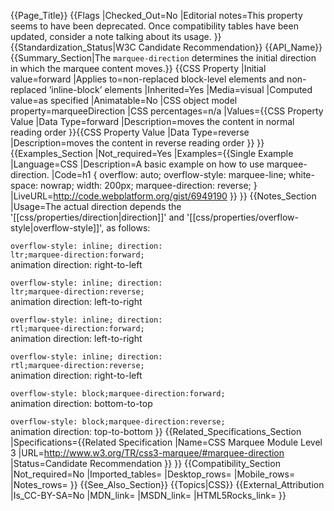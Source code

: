 {{Page_Title}}
{{Flags
|Checked_Out=No
|Editorial notes=This property seems to have been deprecated. Once compatibility tables have been updated, consider a note talking about its usage.
}}
{{Standardization_Status|W3C Candidate Recommendation}}
{{API_Name}}
{{Summary_Section|The <code>marquee-direction</code> determines the initial direction in which the marquee content moves.}}
{{CSS Property
|Initial value=forward
|Applies to=non-replaced block-level elements and non-replaced ’inline-block’ elements
|Inherited=Yes
|Media=visual
|Computed value=as specified
|Animatable=No
|CSS object model property=marqueeDirection
|CSS percentages=n/a
|Values={{CSS Property Value
|Data Type=forward
|Description=moves the content in normal reading order
}}{{CSS Property Value
|Data Type=reverse
|Description=moves the content in reverse reading order
}}
}}
{{Examples_Section
|Not_required=Yes
|Examples={{Single Example
|Language=CSS
|Description=A basic example on how to use marquee-direction.
|Code=h1 {
	overflow: auto; 
	overflow-style: marquee-line;
	white-space: nowrap;
	width: 200px;
	marquee-direction: reverse;
}
|LiveURL=http://code.webplatform.org/gist/6949190
}}
}}
{{Notes_Section
|Usage=The actual direction depends the '[[css/properties/direction|direction]]' and '[[css/properties/overflow-style|overflow-style]]', as follows:

<code>overflow-style: inline; direction: ltr;marquee-direction:forward;</code><br>
animation direction: right-to-left

<code>overflow-style: inline; direction: ltr;marquee-direction:reverse;</code><br>
animation direction: left-to-right

<code>overflow-style: inline; direction: rtl;marquee-direction:forward;</code><br>
animation direction: left-to-right

<code>overflow-style: inline; direction: rtl;marquee-direction:reverse;</code><br>
animation direction: right-to-left

<code>overflow-style: block;marquee-direction:forward;</code><br>
animation direction: bottom-to-top

<code>overflow-style: block;marquee-direction:reverse;</code><br>
animation direction: top-to-bottom
}}
{{Related_Specifications_Section
|Specifications={{Related Specification
|Name=CSS Marquee Module Level 3
|URL=http://www.w3.org/TR/css3-marquee/#marquee-direction
|Status=Candidate Recommendation
}}
}}
{{Compatibility_Section
|Not_required=No
|Imported_tables=
|Desktop_rows=
|Mobile_rows=
|Notes_rows=
}}
{{See_Also_Section}}
{{Topics|CSS}}
{{External_Attribution
|Is_CC-BY-SA=No
|MDN_link=
|MSDN_link=
|HTML5Rocks_link=
}}